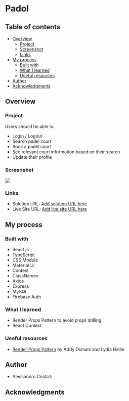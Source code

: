 # Padol


## Table of contents

- [Overview](#overview)
  - [Project](#project)
  - [Screenshot](#screenshot)
  - [Links](#links)
- [My process](#my-process)
  - [Built with](#built-with)
  - [What I learned](#what-i-learned)
  - [Useful resources](#useful-resources)
- [Author](#author)
- [Acknowledgments](#acknowledgments)

## Overview

### Project

Users should be able to:

- Login / Logout
- Search padel court
- Book a padel court
- See relevant court information based on their search
- Update their profile 

### Screenshot

![](./src/assets/screenshot.jpg)


### Links

- Solution URL: [Add solution URL here](https://your-solution-url.com)
- Live Site URL: [Add live site URL here](https://your-live-site-url.com)

## My process

### Built with

- React.js
- TypeScript
- CSS Module
- Material UI
- Context
- ClassNames
- Axios
- Express
- MySQL
- Firebase Auth

### What I learned

- Render Props Pattern to avoid props drilling
- React Context

### Useful resources

- [Render Props Pattern](https://www.patterns.dev/posts/render-props-pattern/) by Addy Osmani and Lydia Hallie

## Author

  - Alessandro Cristalli

## Acknowledgments

